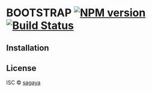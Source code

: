 # BOOTSTRAP [![NPM version](https://badge.fury.io/js/maxpay.svg)](https://npmjs.org/package/maxpay) [![Build Status](https://travis-ci.org/sagaya/maxpay.svg?branch=master)](https://travis-ci.org/sagaya/maxpay)


## Installation



## License

ISC © [sagaya]()
